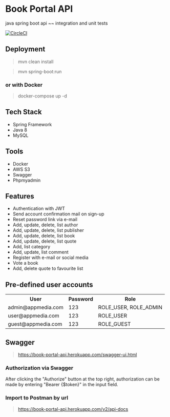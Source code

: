 # Book Portal API
java spring boot api ~~ integration and unit tests

[![CircleCI](https://circleci.com/gh/ufukguler/book-portal-api.svg?style=svg)](https://circleci.com/gh/ufukguler/book-portal-api.svg)
## Deployment
> mvn clean install

> mvn spring-boot:run

### or with Docker
> docker-compose up -d

## Tech Stack
- Spring Framework
- Java 8
- MySQL

## Tools
- Docker
- AWS S3
- Swagger
- Phpmyadmin

## Features
- Authentication with JWT
- Send account confirmation mail on sign-up
- Reset password link via e-mail
- Add, update, delete, list author
- Add, update, delete, list publisher
- Add, update, delete, list book
- Add, update, delete, list quote
- Add, list category
- Add, update, list comment
- Register with e-mail or social media
- Vote a book
- Add, delete quote to favourite list

## Pre-defined user accounts
<table>
<tr> <th>User</th> <th>Password</th> <th>Role</th></tr>
<tr> <td>admin@appmedia.com</td> <td>123</td> <td>ROLE_USER, ROLE_ADMIN</td> </tr>
<tr> <td>user@appmedia.com</td> <td>123</td> <td>ROLE_USER</td> </tr>
<tr> <td>guest@appmedia.com</td> <td>123</td> <td>ROLE_GUEST</td> </tr>
</table>

## Swagger
> https://book-portal-api.herokuapp.com/swagger-ui.html
> 
### Authorization via Swagger
After clicking the "Authorize" button at the top right, authorization can be made by entering "Bearer {$token}" in the
input field.

### Import to Postman by url
> https://book-portal-api.herokuapp.com/v2/api-docs